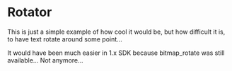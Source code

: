 Rotator
=======

This is just a simple example of how cool it would be, but how difficult it is, to have text rotate around some point...

It would have been much easier in 1.x SDK because bitmap_rotate was still available... Not anymore...
